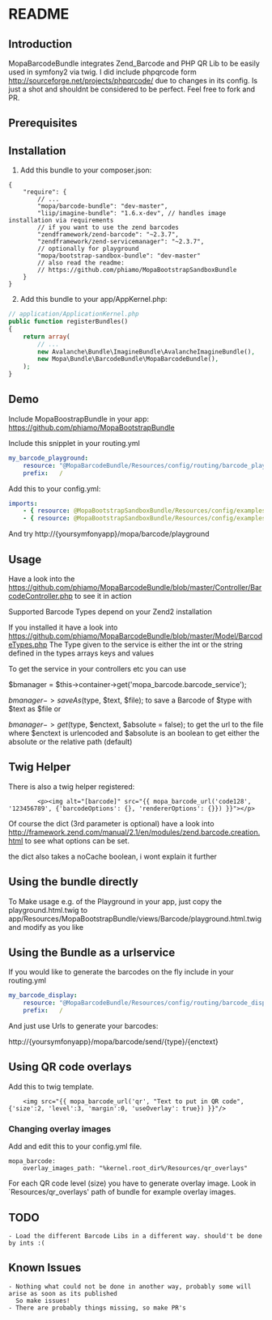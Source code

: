 # README

## Introduction

MopaBarcodeBundle integrates Zend_Barcode and PHP QR Lib to be easily used in symfony2 via twig.
I did include phpqrcode form  http://sourceforge.net/projects/phpqrcode/ due to changes in its config.
Is just a shot and shouldnt be considered to be perfect. Feel free to fork and PR.

## Prerequisites

## Installation

1. Add this bundle to your composer.json:
```
{
    "require": {
        // ...
        "mopa/barcode-bundle": "dev-master",
        "liip/imagine-bundle": "1.6.x-dev", // handles image installation via requirements
        // if you want to use the zend barcodes
        "zendframework/zend-barcode": "~2.3.7",
        "zendframework/zend-servicemanager": "~2.3.7",
        // optionally for playground
        "mopa/bootstrap-sandbox-bundle": "dev-master"
        // also read the readme:
        // https://github.com/phiamo/MopaBootstrapSandboxBundle
    }
}
```

2. Add this bundle to your app/AppKernel.php:

``` php
// application/ApplicationKernel.php
public function registerBundles()
{
    return array(
        // ...
        new Avalanche\Bundle\ImagineBundle\AvalancheImagineBundle(),
        new Mopa\Bundle\BarcodeBundle\MopaBarcodeBundle(),
    );
}
```

## Demo

Include MopaBoostrapBundle in your app: https://github.com/phiamo/MopaBootstrapBundle

Include this snipplet in your routing.yml

``` yaml
my_barcode_playground:
    resource: "@MopaBarcodeBundle/Resources/config/routing/barcode_playground.yml"
    prefix:   /
```

Add this to your config.yml:

``` yaml
imports:
    - { resource: @MopaBootstrapSandboxBundle/Resources/config/examples/example_menu.yml }
    - { resource: @MopaBootstrapSandboxBundle/Resources/config/examples/example_navbar.yml }
```

And try http://{yoursymfonyapp}/mopa/barcode/playground

## Usage

Have a look into the https://github.com/phiamo/MopaBarcodeBundle/blob/master/Controller/BarcodeController.php
to see it in action

Supported Barcode Types depend on your Zend2 installation

If you installed it have a look into
https://github.com/phiamo/MopaBarcodeBundle/blob/master/Model/BarcodeTypes.php
The Type given to the service is either the int or the string defined in the types arrays keys and values

To get the service in your controllers etc you can use

$bmanager = $this->container->get('mopa_barcode.barcode_service');

$bmanager->saveAs($type, $text, $file);
to save a Barcode of $type with $text as $file or

$bmanager->get($type, $enctext, $absolute = false);
to get the url to the file
where $enctext is urlencoded and $absolute is an boolean to get either the absolute or the relative path (default)

## Twig Helper

There is also a twig helper registered:

``` jinja
        <p><img alt="[barcode]" src="{{ mopa_barcode_url('code128', '123456789', {'barcodeOptions': {}, 'rendererOptions': {}}) }}"></p>
```

Of course the dict (3rd parameter is optional) have a look into http://framework.zend.com/manual/2.1/en/modules/zend.barcode.creation.html
to see what options can be set.

the dict also takes a noCache boolean, i wont explain it further

## Using the bundle directly

To Make usage e.g. of the Playground in your app, just copy the playground.html.twig to
app/Resources/MopaBootstrapBundle/views/Barcode/playground.html.twig
and modify as you like

## Using the Bundle as a urlservice

If you would like to generate the barcodes on the fly include
in your routing.yml

``` yaml
my_barcode_display:
    resource: "@MopaBarcodeBundle/Resources/config/routing/barcode_display.yml"
    prefix:   /
```
And just use Urls to generate your barcodes:

http://{yoursymfonyapp}/mopa/barcode/send/{type}/{enctext}

## Using QR code overlays

Add this to twig template.

``` jinja
    <img src="{{ mopa_barcode_url('qr', "Text to put in QR code", {'size':2, 'level':3, 'margin':0, 'useOverlay': true}) }}"/>
```

### Changing overlay images

Add and edit this to your config.yml file.

    mopa_barcode:
        overlay_images_path: "%kernel.root_dir%/Resources/qr_overlays"

For each QR code level (size) you have to generate overlay image. Look in `Resources/qr_overlays' path of bundle for example overlay images.


## TODO

    - Load the different Barcode Libs in a different way. should't be done by ints :(

## Known Issues

    - Nothing what could not be done in another way, probably some will arise as soon as its published
      So make issues!
    - There are probably things missing, so make PR's
